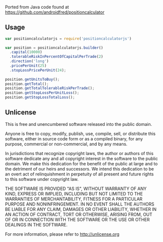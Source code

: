 Ported from Java code found at https://github.com/androidfred/positioncalculator

## Usage
```javascript
var positioncalculatorjs = require('positioncalculatorjs')
  
var position = positioncalculatorjs.builder()
  .capital(10000)
  .tolerableRiskInPercentOfCapitalPerTrade(2)
  .direction('long')
  .pricePerUnit(25)
  .stopLossPricePerUnit(24);
  
position.getUnitsToBuy();
position.getTotal();
position.getTotalTolerableRiskPerTrade();
position.getStopLossPerUnitLoss();
position.getStopLossTotalLoss();
```

## Unlicense
This is free and unencumbered software released into the public domain.

Anyone is free to copy, modify, publish, use, compile, sell, or distribute this software, either in source code form or as a compiled binary, for any purpose, commercial or non-commercial, and by any means.

In jurisdictions that recognize copyright laws, the author or authors of this software dedicate any and all copyright interest in the software to the public domain. We make this dedication for the benefit of the public at large and to the detriment of our heirs and successors. We intend this dedication to be an overt act of relinquishment in perpetuity of all present and future rights to this software under copyright law.

THE SOFTWARE IS PROVIDED "AS IS", WITHOUT WARRANTY OF ANY KIND, EXPRESS OR IMPLIED, INCLUDING BUT NOT LIMITED TO THE WARRANTIES OF MERCHANTABILITY, FITNESS FOR A PARTICULAR PURPOSE AND NONINFRINGEMENT. IN NO EVENT SHALL THE AUTHORS BE LIABLE FOR ANY CLAIM, DAMAGES OR OTHER LIABILITY, WHETHER IN AN ACTION OF CONTRACT, TORT OR OTHERWISE, ARISING FROM, OUT OF OR IN CONNECTION WITH THE SOFTWARE OR THE USE OR OTHER DEALINGS IN THE SOFTWARE.

For more information, please refer to http://unlicense.org
